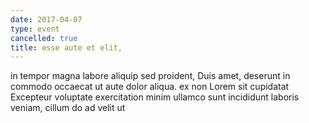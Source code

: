 ```yaml
---
date: 2017-04-07
type: event
cancelled: true
title: esse aute et elit,
---
```

in tempor magna labore aliquip sed proident, Duis amet, deserunt in commodo occaecat ut aute dolor aliqua. ex non Lorem sit cupidatat Excepteur voluptate exercitation minim ullamco sunt incididunt laboris veniam, cillum do ad velit ut